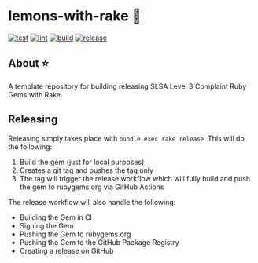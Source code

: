 # lemons-with-rake 🍋

[![test](https://github.com/GrantBirki/lemons-with-rake/actions/workflows/test.yml/badge.svg)](https://github.com/GrantBirki/lemons-with-rake/actions/workflows/test.yml)
[![lint](https://github.com/GrantBirki/lemons-with-rake/actions/workflows/lint.yml/badge.svg)](https://github.com/GrantBirki/lemons-with-rake/actions/workflows/lint.yml)
[![build](https://github.com/GrantBirki/lemons-with-rake/actions/workflows/build.yml/badge.svg)](https://github.com/GrantBirki/lemons-with-rake/actions/workflows/build.yml)
[![release](https://github.com/GrantBirki/lemons-with-rake/actions/workflows/release.yml/badge.svg)](https://github.com/GrantBirki/lemons-with-rake/actions/workflows/release.yml)

## About ⭐

A template repository for building releasing SLSA Level 3 Complaint Ruby Gems with Rake.

## Releasing

Releasing simply takes place with `bundle exec rake release`. This will do the following:

1. Build the gem (just for local purposes)
2. Creates a git tag and pushes the tag only
3. The tag will trigger the release workflow which will fully build and push the gem to rubygems.org via GitHub Actions

The release workflow will also handle the following:

- Building the Gem in CI
- Signing the Gem
- Pushing the Gem to rubygems.org
- Pushing the Gem to the GitHub Package Registry
- Creating a release on GitHub
